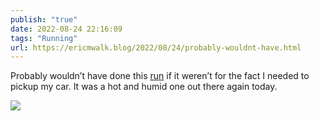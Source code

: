 ```yaml
---
publish: "true"
date: 2022-08-24 22:16:09
tags: "Running"
url: https://ericmwalk.blog/2022/08/24/probably-wouldnt-have.html
---
```


Probably wouldn’t have done this [run](http://www.strava.com/activities/7694401376) if it weren’t for the fact I needed to pickup my car. It was a hot and humid one out there again today.


![](https://ericmwalk.blog/uploads/2022/87034a06e5.jpg)